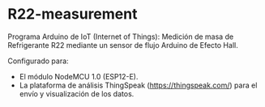 # R22-measurement
Programa Arduino de IoT (Internet of Things): Medición de masa de Refrigerante R22 mediante un sensor de flujo Arduino de Efecto Hall. 

Configurado para:
- El módulo NodeMCU 1.0 (ESP12-E).
- La plataforma de análisis ThingSpeak (https://thingspeak.com/) para el envío y visualización de los datos.
